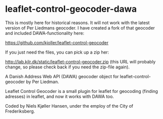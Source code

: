 leaflet-control-geocoder-dawa
=============================

This is mostly here for historical reasons. It will not work with the latest version of Per Liedmans geocoder. I have created a fork of that geocoder and included DAWA-functionality here:

https://github.com/kjoller/leaflet-control-geocoder

If you just need the files, you can pick up a zip her:

http://lab.kjlr.dk/static/leaflet-control-geocoder.zip (this URL will probably change, so please check back if you need the zip-file again).


A Danish Address Web API (DAWA) geocoder object for leaflet-control-geocoder by Per Liedman.

Leaflet Control Geocoder is a small plugin for leaflet for geocoding (finding adresses) in leaflet, and now it works with DAWA too.

Coded by Niels Kjøller Hansen, under the employ of the City of Frederiksberg.
